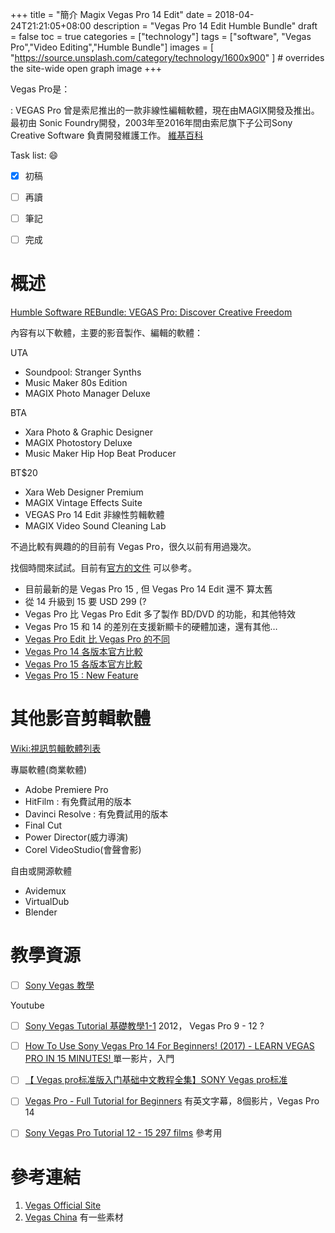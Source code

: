 +++
title = "簡介 Magix Vegas Pro 14 Edit"
date = 2018-04-24T21:21:05+08:00
description = "Vegas Pro 14 Edit Humble Bundle"
draft = false
toc = true
categories = ["technology"]
tags = ["software", "Vegas Pro","Video Editing","Humble Bundle"]
images = [
  "https://source.unsplash.com/category/technology/1600x900"
] # overrides the site-wide open graph image
+++

Vegas Pro是：

: VEGAS Pro 曾是索尼推出的一款非線性編輯軟體，現在由MAGIX開發及推出。最初由 Sonic Foundry開發，2003年至2016年間由索尼旗下子公司Sony Creative Software 負責開發維護工作。 [維基百科][Vegas Pro]

<!--more-->

Task list: :smile:

- [x] 初稿
- [ ] 再讀
- [ ] 筆記
- [ ] 完成


# 概述

[Humble Software REBundle: VEGAS Pro: Discover Creative Freedom
](https://www.humblebundle.com/software/vegas-pro-creative-freedom-rebundle?hmb_source=humble_home&hmb_medium=product_tile&hmb_campaign=mosaic_section_1_layout_index_1_layout_type_twos_tile_index_1)

內容有以下軟體，主要的影音製作、編輯的軟體：

UTA	

* Soundpool: Stranger Synths	 
* Music Maker 80s Edition	 
* MAGIX Photo Manager Deluxe	 

BTA	

* Xara Photo & Graphic Designer	 
* MAGIX Photostory Deluxe	 
* Music Maker Hip Hop Beat Producer	 
 
BT$20	

* Xara Web Designer Premium	 
* MAGIX Vintage Effects Suite	 
* VEGAS Pro 14 Edit	非線性剪輯軟體 
* MAGIX Video Sound Cleaning Lab


不過比較有興趣的的目前有 Vegas Pro，很久以前有用過幾次。

找個時間來試試。目前有[官方的文件](http://dl03.magix.net/manual_vegaspro14_en.pdf) 可以參考。

* 目前最新的是 Vegas Pro 15 , 但 Vegas Pro 14 Edit 還不 算太舊
* 從 14 升級到 15 要 USD 299 (?
* Vegas Pro 比 Vegas Pro Edit 多了製作 BD/DVD 的功能，和其他特效
* Vegas Pro 15 和 14 的差別在支援新顯卡的硬體加速，還有其他…
* [Vegas Pro Edit 比 Vegas Pro 的不同](https://www.reddit.com/r/humblebundles/comments/7jliuq/humble_vegas_pro_bundle_creative_freedom/) 
* [Vegas Pro 14 各版本官方比較](https://web.archive.org/web/20161118225030/http://www.vegascreativesoftware.com:80/ca/vegas-pro/product-comparison/)
* [Vegas Pro 15 各版本官方比較](https://www.vegascreativesoftware.com/gb/vegas-pro/product-comparison/)
* [Vegas Pro 15 : New Feature](https://www.vegascreativesoftware.com/us/vegas-pro/features/)

# 其他影音剪輯軟體

[Wiki:視訊剪輯軟體列表](https://zh.wikipedia.org/wiki/%E8%A6%96%E8%A8%8A%E5%89%AA%E8%BC%AF%E8%BB%9F%E9%AB%94%E5%88%97%E8%A1%A8)

專屬軟體(商業軟體)

* Adobe Premiere Pro
* HitFilm : 有免費試用的版本
* Davinci Resolve : 有免費試用的版本
* Final Cut 
* Power Director(威力導演)
* Corel VideoStudio(會聲會影)


自由或開源軟體

* Avidemux
* VirtualDub
* Blender

# 教學資源


- [ ] [Sony Vegas 教學](https://sites.google.com/site/vegasjiaoxue/)





Youtube

- [ ] [Sony Vegas Tutorial 基礎教學1-1](https://www.youtube.com/watch?v=twBOcWV0ZzA&index=1&list=PLSx0InJMrR3n9-TzZcXA8drBtnu-Q-o6K)
2012， Vegas Pro 9 - 12 ?
- [ ] [How To Use Sony Vegas Pro 14 For Beginners! (2017) - LEARN VEGAS PRO IN 15 MINUTES!
](https://www.youtube.com/watch?v=S0Js36PC3AM) 單一影片，入門
- [ ] [【 Vegas pro标准版入门基础中文教程全集】SONY Vegas pro标准](https://www.bilibili.com/video/av15580156/)
- [ ] [Vegas Pro - Full Tutorial for Beginners](https://www.youtube.com/watch?v=Yu4KtSyufJc&list=PLXP4h6BgzlN3X9Q_PkSQSZ7gp3L5Blamn)
有英文字幕，8個影片，Vegas Pro 14
- [ ] [Sony Vegas Pro Tutorial 12 - 15 297 films](https://www.youtube.com/watch?v=y3zZTKd8fyI&list=PL8765IzZomZ4vcn0mk5zpWoNMzH6a5Fpk&index=3a) 參考用



















# 參考連結

1. [Vegas Official Site](https://www.vegascreativesoftware.com)
1. [Vegas China](http://www.vegaschina.cn/) 有一些素材



[VEGAS Pro]: https://en.wikipedia.org/wiki/Vegas_Pro "之前為Sony產品， 2016年Sony 出售予MAGIX"
